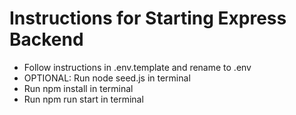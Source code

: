 # Instructions for Starting Express Backend

-   Follow instructions in .env.template and rename to .env
-   OPTIONAL: Run node seed.js in terminal
-   Run npm install in terminal
-   Run npm run start in terminal
